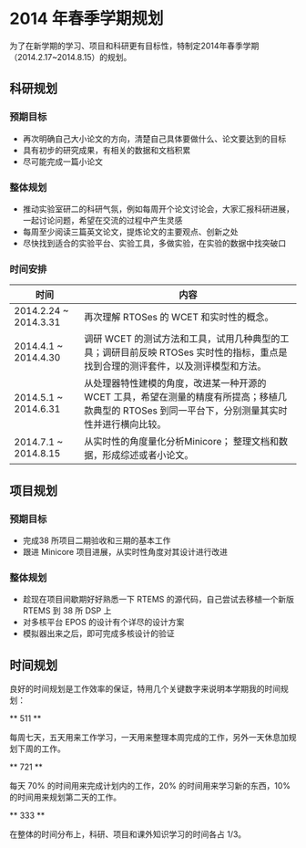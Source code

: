 # 2014 年春季学期规划

为了在新学期的学习、项目和科研更有目标性，特制定2014年春季学期（2014.2.17~2014.8.15）的规划。

## 科研规划

### 预期目标

* 再次明确自己大小论文的方向，清楚自己具体要做什么、论文要达到的目标
* 具有初步的研究成果，有相关的数据和文档积累
* 尽可能完成一篇小论文


### 整体规划

* 推动实验室研二的科研气氛，例如每周开个论文讨论会，大家汇报科研进展，一起讨论问题，希望在交流的过程中产生灵感
* 每周至少阅读三篇英文论文，提炼论文的主要观点、创新之处
* 尽快找到适合的实验平台、实验工具，多做实验，在实验的数据中找突破口

### 时间安排

时间  | 内容 |
---- | --- |
2014.2.24 ~ 2014.3.31 | 再次理解 RTOSes 的 WCET 和实时性的概念。
2014.4.1 ~ 2014.4.30  | 调研 WCET 的测试方法和工具，试用几种典型的工具；调研目前反映 RTOSes 实时性的指标，重点是找到合理的测评套件，以及测评模型和方法。 
2014.5.1 ~ 2014.6.31  | 从处理器特性建模的角度，改进某一种开源的 WCET 工具，希望在测量的精度有所提高；移植几款典型的 RTOSes 到同一平台下，分别测量其实时性并进行横向比较。
2014.7.1 ~ 2014.8.15 |  从实时性的角度量化分析Minicore； 整理文档和数据，形成综述或者小论文。



## 项目规划

### 预期目标

* 完成38 所项目二期验收和三期的基本工作
* 跟进 Minicore 项目进展，从实时性角度对其设计进行改进

### 整体规划

* 趁现在项目间歇期好好熟悉一下 RTEMS 的源代码，自己尝试去移植一个新版 RTEMS 到 38 所 DSP 上
* 对多核平台 EPOS 的设计有个详尽的设计方案
* 模拟器出来之后，即可完成多核设计的验证


## 时间规划
良好的时间规划是工作效率的保证，特用几个关键数字来说明本学期我的时间规划：

** 511 **

每周七天，五天用来工作学习，一天用来整理本周完成的工作，另外一天休息加规划下周的工作。

** 721 **

每天 70% 的时间用来完成计划内的工作，20% 的时间用来学习新的东西，10% 的时间用来规划第二天的工作。

** 333 **

在整体的时间分布上，科研、项目和课外知识学习的时间各占 1/3。



